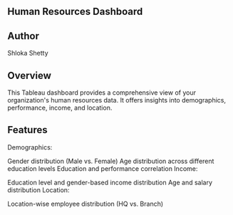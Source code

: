 ## Human Resources Dashboard

## Author
Shloka Shetty

## Overview

This Tableau dashboard provides a comprehensive view of your organization's human resources data. It offers insights into demographics, performance, income, and location.

## Features

Demographics:

Gender distribution (Male vs. Female)
Age distribution across different education levels
Education and performance correlation
Income:

Education level and gender-based income distribution
Age and salary distribution
Location:

Location-wise employee distribution (HQ vs. Branch)
